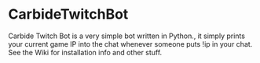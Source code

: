 # CarbideTwitchBot
Carbide Twitch Bot is a very simple bot written in Python., it simply prints your current game IP into the chat whenever someone puts !ip in your chat.
See the Wiki for installation info and other stuff.
